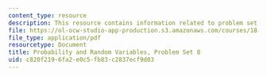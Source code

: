 ```yaml
---
content_type: resource
description: This resource contains information related to problem set 8.
file: https://ol-ocw-studio-app-production.s3.amazonaws.com/courses/18-440-probability-and-random-variables-spring-2014/c820f2196fa2e0c5fb83c2837ecf9d03_MIT18_440S14_ProblemSet8.pdf
file_type: application/pdf
resourcetype: Document
title: Probability and Random Variables, Problem Set 8
uid: c820f219-6fa2-e0c5-fb83-c2837ecf9d03
---
```

